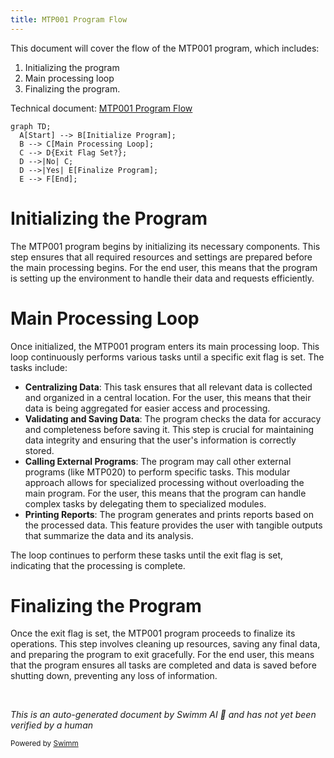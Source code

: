 ```yaml
---
title: MTP001 Program Flow
---
```

This document will cover the flow of the MTP001 program, which includes:

1. Initializing the program
2. Main processing loop
3. Finalizing the program.

Technical document: <SwmLink doc-title="MTP001 Program Flow">[MTP001 Program Flow](/.swm/mtp001-program-flow.gstk0piw.sw.md)</SwmLink>

```mermaid
graph TD;
  A[Start] --> B[Initialize Program];
  B --> C[Main Processing Loop];
  C --> D{Exit Flag Set?};
  D -->|No| C;
  D -->|Yes| E[Finalize Program];
  E --> F[End];
```

# Initializing the Program

The MTP001 program begins by initializing its necessary components. This step ensures that all required resources and settings are prepared before the main processing begins. For the end user, this means that the program is setting up the environment to handle their data and requests efficiently.

# Main Processing Loop

Once initialized, the MTP001 program enters its main processing loop. This loop continuously performs various tasks until a specific exit flag is set. The tasks include:

- **Centralizing Data**: This task ensures that all relevant data is collected and organized in a central location. For the user, this means that their data is being aggregated for easier access and processing.
- **Validating and Saving Data**: The program checks the data for accuracy and completeness before saving it. This step is crucial for maintaining data integrity and ensuring that the user's information is correctly stored.
- **Calling External Programs**: The program may call other external programs (like MTP020) to perform specific tasks. This modular approach allows for specialized processing without overloading the main program. For the user, this means that the program can handle complex tasks by delegating them to specialized modules.
- **Printing Reports**: The program generates and prints reports based on the processed data. This feature provides the user with tangible outputs that summarize the data and its analysis.

The loop continues to perform these tasks until the exit flag is set, indicating that the processing is complete.

# Finalizing the Program

Once the exit flag is set, the MTP001 program proceeds to finalize its operations. This step involves cleaning up resources, saving any final data, and preparing the program to exit gracefully. For the end user, this means that the program ensures all tasks are completed and data is saved before shutting down, preventing any loss of information.

&nbsp;

*This is an auto-generated document by Swimm AI 🌊 and has not yet been verified by a human*

<SwmMeta version="3.0.0" repo-id="Z2l0aHViJTNBJTNBa2VsbG8lM0ElM0Fzd2ltbWlv" repo-name="kello"><sup>Powered by [Swimm](/)</sup></SwmMeta>
